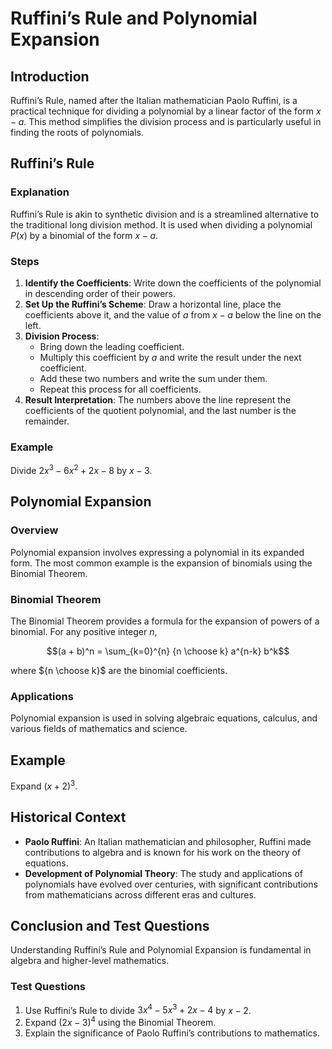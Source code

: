 # Ruffini’s Rule and Polynomial Expansion

## Introduction

Ruffini’s Rule, named after the Italian mathematician Paolo Ruffini, is a practical technique for dividing a polynomial by a linear factor of the form $x - a$. This method simplifies the division process and is particularly useful in finding the roots of polynomials. 

## Ruffini’s Rule

### Explanation

Ruffini’s Rule is akin to synthetic division and is a streamlined alternative to the traditional long division method. It is used when dividing a polynomial $P(x)$ by a binomial of the form $x - a$.

### Steps

1. **Identify the Coefficients**: Write down the coefficients of the polynomial in descending order of their powers.
2. **Set Up the Ruffini’s Scheme**: Draw a horizontal line, place the coefficients above it, and the value of $a$ from $x - a$ below the line on the left.
3. **Division Process**: 
   - Bring down the leading coefficient.
   - Multiply this coefficient by $a$ and write the result under the next coefficient.
   - Add these two numbers and write the sum under them.
   - Repeat this process for all coefficients.
4. **Result Interpretation**: The numbers above the line represent the coefficients of the quotient polynomial, and the last number is the remainder.

### Example

Divide $2x^3 - 6x^2 + 2x - 8$ by $x - 3$.

## Polynomial Expansion

### Overview

Polynomial expansion involves expressing a polynomial in its expanded form. The most common example is the expansion of binomials using the Binomial Theorem.

### Binomial Theorem

The Binomial Theorem provides a formula for the expansion of powers of a binomial. For any positive integer $n$, 

$$(a + b)^n = \sum_{k=0}^{n} {n \choose k} a^{n-k} b^k$$

where ${n \choose k}$ are the binomial coefficients.

### Applications

Polynomial expansion is used in solving algebraic equations, calculus, and various fields of mathematics and science.

## Example

Expand $(x + 2)^3$.

## Historical Context

- **Paolo Ruffini**: An Italian mathematician and philosopher, Ruffini made contributions to algebra and is known for his work on the theory of equations.
- **Development of Polynomial Theory**: The study and applications of polynomials have evolved over centuries, with significant contributions from mathematicians across different eras and cultures.

## Conclusion and Test Questions

Understanding Ruffini’s Rule and Polynomial Expansion is fundamental in algebra and higher-level mathematics.

### Test Questions

1. Use Ruffini’s Rule to divide $3x^4 - 5x^3 + 2x - 4$ by $x - 2$.
2. Expand $(2x - 3)^4$ using the Binomial Theorem.
3. Explain the significance of Paolo Ruffini’s contributions to mathematics.